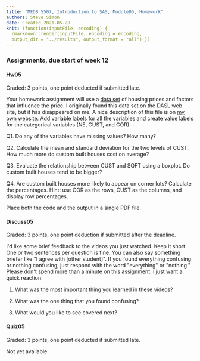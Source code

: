 ```yaml
---
title: "MEDB 5507, Introduction to SAS, Module05, Homework"
authors: Steve Simon
date: Created 2021-05-29
knit: (function(inputFile, encoding) {
  rmarkdown::render(inputFile, encoding = encoding,
  output_dir = "../results", output_format = "all") }) 
---
```


### Assignments, due start of week 12

#### Hw05

Graded: 3 points, one point deducted if submitted late.

Your homework assignment will use a [data set][git1] of housing prices and factors that influence the price. I originally found this data set on the DASL web site, but it has disappeared on me. A nice description of this file is on [my own website][sim1]. Add variable labels for all the variables and create value labels for the categorical variables (NE, CUST, and COR).

Q1. Do any of the variables have missing values? How many?

Q2. Calculate the mean and standard deviation for the two levels of CUST. How much more do custom built houses cost on average?

Q3. Evaluate the relationship between CUST and SQFT using a boxplot. Do custom built houses tend to be bigger?

Q4. Are custom built houses more likely to appear on corner lots? Calculate the percentages. Hint: use COR as the rows, CUST as the columns, and display row percentages.

Place both the code and the output in a single PDF file.

#### Discuss05

Graded: 3 points, one point deduction if submitted after the deadline.

I'd like some brief feedback to the videos you just watched. Keep it short. One or two sentences per question is fine. You can also say something briefer like "I agree with [other student]". If you found everything confusing or nothing confusing, just respond with the word "everything" or "nothing." Please don't spend more than a minute on this assignment. I just want a quick reaction.

1. What was the most important thing you learned in these videos?

2. What was the one thing that you found confusing?

3. What would you like to see covered next?

#### Quiz05

Graded: 3 points, one point deducted if submitted late.

Not yet available.

[git1]: https://raw.githubusercontent.com/pmean/introduction-to-SAS/master/data/housing.txt

[sim1]: http://www.pmean.com/00files/housing.htm


